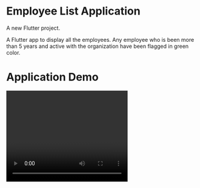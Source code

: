 # Employee List Application

A new Flutter project.

A Flutter app to display all the employees. Any employee who is been more than 5 years and active with the organization have been flagged in green color. 

<h1>Application Demo</h1>
<video width="320" height="240" autoplay>
  <source src="./ScreenShots/video.mp4" type="video/mp4">
 
Your browser does not support the video tag.
</video>


<h1>HomeScreen</h1>
<img src="./ScreenShots/1.jpeg" width="250"/>

<img src="./ScreenShots/2.jpeg" width="250"/>


<h1>Detail of the Employee</h1>
<img src="./ScreenShots/3.jpeg" width="250"/>

<h1>Adding an Employee</h1>
<img src="./ScreenShots/4.jpeg" width="250"/>
<img src="./ScreenShots/5.jpeg" width="250"/>
<img src="./ScreenShots/6.jpeg" width="250"/>

